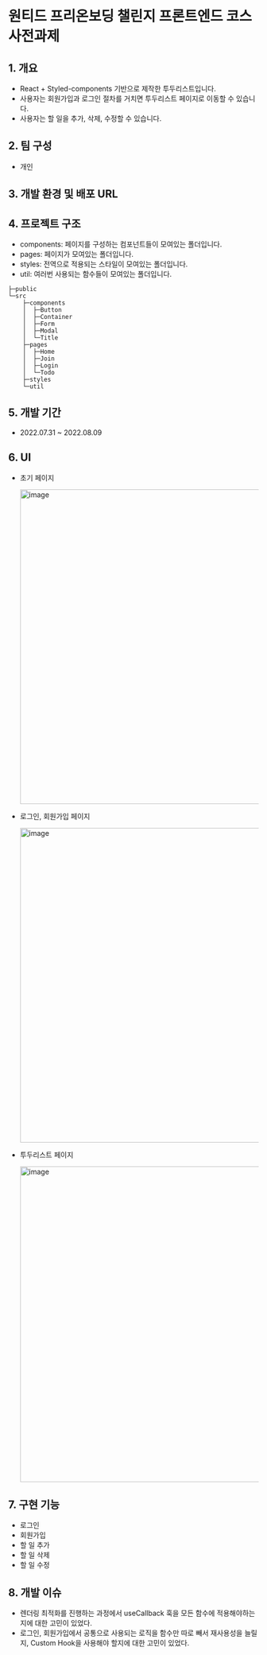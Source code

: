 # 원티드 프리온보딩 챌린지 프론트엔드 코스 사전과제

## 1. 개요

- React + Styled-components 기반으로 제작한 투두리스트입니다.
- 사용자는 회원가입과 로그인 절차를 거치면 투두리스트 페이지로 이동할 수 있습니다.
- 사용자는 할 일을 추가, 삭제, 수정할 수 있습니다.

## 2. 팀 구성

- 개인

## 3. 개발 환경 및 배포 URL

## 4. 프로젝트 구조

- components: 페이지를 구성하는 컴포넌트들이 모여있는 폴더입니다.
- pages: 페이지가 모여있는 폴더입니다.
- styles: 전역으로 적용되는 스타일이 모여있는 폴더입니다.
- util: 여러번 사용되는 함수들이 모여있는 폴더입니다.

```
├─public
└─src
    ├─components
    │  ├─Button
    │  ├─Container
    │  ├─Form
    │  ├─Modal
    │  └─Title
    ├─pages
    │  ├─Home
    │  ├─Join
    │  ├─Login
    │  └─Todo
    ├─styles
    └─util
```

## 5. 개발 기간

- 2022.07.31 ~ 2022.08.09

## 6. UI

- 초기 페이지
  <div>
  <img width="633" alt="image" src="https://user-images.githubusercontent.com/89122773/183481152-abd2c37d-9ce4-4e02-a03f-6fc6718c1c6d.png">
  </div>

- 로그인, 회원가입 페이지
  <div>
  <img width="633" alt="image" src="https://user-images.githubusercontent.com/89122773/183481413-0bd22dc9-f726-4493-bf95-38cd99f642ca.png">
  </div>

- 투두리스트 페이지
  <div>
  <img width="635" alt="image" src="https://user-images.githubusercontent.com/89122773/183481576-d5670729-09ab-4021-a46b-665e7e5c1783.png">
  </div>

## 7. 구현 기능

- 로그인
- 회원가입
- 할 일 추가
- 할 일 삭제
- 할 일 수정

## 8. 개발 이슈

- 렌더링 최적화를 진행하는 과정에서 useCallback 훅을 모든 함수에 적용해야하는지에 대한 고민이 있었다.
- 로그인, 회원가입에서 공통으로 사용되는 로직을 함수만 따로 빼서 재사용성을 늘릴지, Custom Hook을 사용해야 할지에 대한 고민이 있었다.
